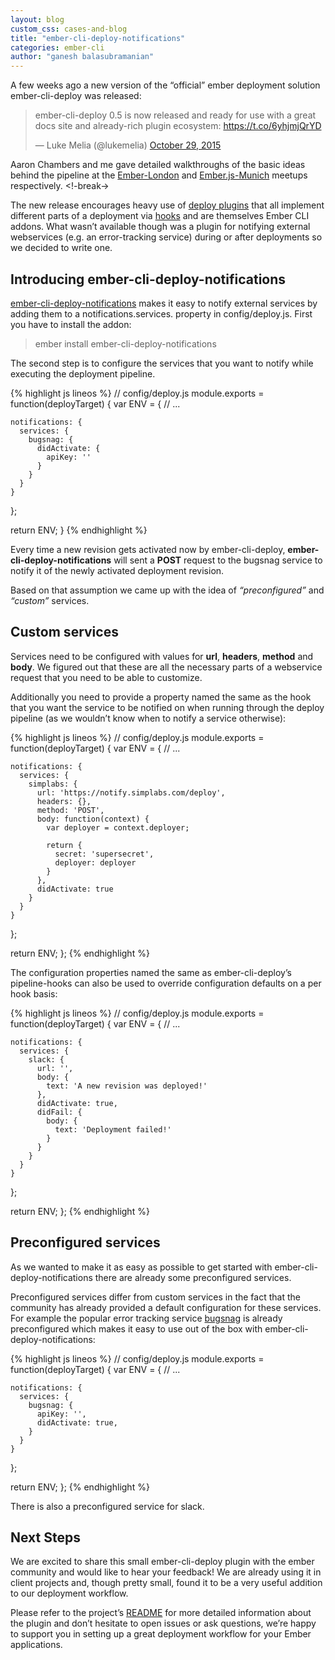 ```yaml
---
layout: blog
custom_css: cases-and-blog
title: "ember-cli-deploy-notifications"
categories: ember-cli
author: "ganesh balasubramanian"
---
```


A few weeks ago a new version of the “official” ember deployment solution ember-cli-deploy was released:

<blockquote class="twitter-tweet" lang="en"><p lang="en" dir="ltr">ember-cli-deploy 0.5 is now released and ready for use with a great docs site and already-rich plugin ecosystem: <a href="https://t.co/6yhjmjQrYD">https://t.co/6yhjmjQrYD</a></p>&mdash; Luke Melia (@lukemelia) <a href="https://twitter.com/lukemelia/status/659787938625134592">October 29, 2015</a></blockquote>
<script async src="//platform.twitter.com/widgets.js" charset="utf-8"></script>

Aaron Chambers and me gave detailed walkthroughs of the basic ideas behind the pipeline at the [Ember-London](https://vimeo.com/139125310) and [Ember.js-Munich](https://www.youtube.com/watch?v=d4xwIv_9Cg0) meetups respectively.
<!-break->

The new release encourages heavy use of [deploy plugins](http://emberobserver.com/categories/ember-cli-deploy-plugins) that all implement different parts of a deployment via [hooks](http://ember-cli.com/ember-cli-deploy/docs/v0.5.x/pipeline-hooks/) and are themselves Ember CLI addons. What wasn’t available though was a plugin for notifying external webservices (e.g. an error-tracking service) during or after deployments so we decided to write one.

## Introducing ember-cli-deploy-notifications

[ember-cli-deploy-notifications](https://github.com/simplabs/ember-cli-deploy-notifications) makes it easy to notify external services by adding them to a notifications.services.<service> property in config/deploy.js. First you have to install the addon:

> ember install ember-cli-deploy-notifications

The second step is to configure the services that you want to notify while executing the deployment pipeline.

{% highlight js lineos %}
// config/deploy.js
module.exports = function(deployTarget) {
  var ENV = {
    // ...

    notifications: {
      services: {
        bugsnag: {
          didActivate: {
            apiKey: ''
          }
        }
      }
    }
  };

  return ENV;
}
{% endhighlight %}

Every time a new revision gets activated now by ember-cli-deploy, **ember-cli-deploy-notifications** will sent a **POST** request to the bugsnag service to notify it of the newly activated deployment revision.

Based on that assumption we came up with the idea of _“preconfigured”_ and _“custom”_ services.

## Custom services

Services need to be configured with values for **url**, **headers**, **method** and **body**. We figured out that these are all the necessary parts of a webservice request that you need to be able to customize.

Additionally you need to provide a property named the same as the hook that you want the service to be notified on when running through the deploy pipeline (as we wouldn’t know when to notify a service otherwise):

{% highlight js lineos %}
// config/deploy.js
module.exports = function(deployTarget) {
  var ENV = {
    // ...

    notifications: {
      services: {
        simplabs: {
          url: 'https://notify.simplabs.com/deploy',
          headers: {},
          method: 'POST',
          body: function(context) {
            var deployer = context.deployer;

            return {
              secret: 'supersecret',
              deployer: deployer
            }
          },
          didActivate: true
        }
      }
    }
  };

  return ENV;
};
{% endhighlight %}

The configuration properties named the same as ember-cli-deploy’s pipeline-hooks can also be used to override configuration defaults on a per hook basis:

{% highlight js lineos %}
// config/deploy.js
module.exports = function(deployTarget) {
  var ENV = {
    // ...

    notifications: {
      services: {
        slack: {
          url: '',
          body: {
            text: 'A new revision was deployed!'
          },
          didActivate: true,
          didFail: {
            body: {
              text: 'Deployment failed!'
            }
          }
        }
      }
    }
  };

  return ENV;
};
{% endhighlight %}

## Preconfigured services

As we wanted to make it as easy as possible to get started with ember-cli-deploy-notifications there are already some preconfigured services.

Preconfigured services differ from custom services in the fact that the community has already provided a default configuration for these services. For example the popular error tracking service [bugsnag](https://bugsnag.com/) is already preconfigured which makes it easy to use out of the box with ember-cli-deploy-notifications:

{% highlight js lineos %}
// config/deploy.js
module.exports = function(deployTarget) {
  var ENV = {
    // ...

    notifications: {
      services: {
        bugsnag: {
          apiKey: '',
          didActivate: true,
        }
      }
    }
  };

  return ENV;
};
{% endhighlight %}

There is also a preconfigured service for slack.

## Next Steps

We are excited to share this small ember-cli-deploy plugin with the ember community and would like to hear your feedback! We are already using it in client projects and, though pretty small, found it to be a very useful addition to our deployment workflow.

Please refer to the project’s [README](https://github.com/simplabs/ember-cli-deploy-notifications) for more detailed information about the plugin and don’t hesitate to open issues or ask questions, we’re happy to support you in setting up a great deployment workflow for your Ember applications.
